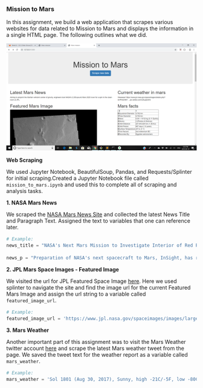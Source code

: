 ### Mission to Mars



In this assignment, we build a web application that scrapes various websites for data related to Mission to Mars and displays the information in a single HTML page. The following outlines what we did.

![mission_to_mars](https://github.com/Sbagni/Mission-to-mars/blob/master/mission_mars.png)

**Web Scraping**

We used Jupyter Notebook, BeautifulSoup, Pandas, and Requests/Splinter for initial scraping.Created a Jupyter Notebook file called `mission_to_mars.ipynb` and used this to complete all of scraping and analysis tasks. 

**1. NASA Mars News**

We scraped the [NASA Mars News Site](https://mars.nasa.gov/news/) and collected the latest News Title and Paragraph Text. Assigned the text to variables that one can reference later.

```python
# Example:
news_title = "NASA's Next Mars Mission to Investigate Interior of Red Planet"

news_p = "Preparation of NASA's next spacecraft to Mars, InSight, has ramped up this summer, on course for launch next May from Vandenberg Air Force Base in central California -- the first interplanetary launch in history from America's West Coast."
```

**2. JPL Mars Space Images - Featured Image**

We visited the url for JPL Featured Space Image [here](https://www.jpl.nasa.gov/spaceimages/?search=&category=Mars). Here we
used splinter to navigate the site and find the image url for the current Featured Mars Image and assign the url string to a variable called `featured_image_url`.


```python
# Example:
featured_image_url = 'https://www.jpl.nasa.gov/spaceimages/images/largesize/PIA16225_hires.jpg'
```

**3. Mars Weather**

Another important part of this assignment was to visit the Mars Weather twitter account [here](https://twitter.com/marswxreport?lang=en) and scrape the latest Mars weather tweet from the page. We saved the tweet text for the weather report as a variable called `mars_weather`.

```python
# Example:
mars_weather = 'Sol 1801 (Aug 30, 2017), Sunny, high -21C/-5F, low -80C/-112F, pressure at 8.82 hPa, daylight 06:09-17:55'
```
